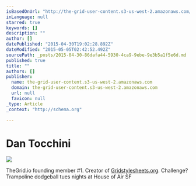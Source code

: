 ```yaml
---
isBasedOnUrl: "http://the-grid-user-content.s3-us-west-2.amazonaws.com/f47d3740-47a8-4bc1-9813-c4a55e643532.png"
inLanguage: null
starred: true
keywords: []
description: ""
author: []
datePublished: "2015-04-30T19:02:28.892Z"
dateModified: "2015-05-05T02:42:52.492Z"
sourcePath: _posts/2015-04-30-86dafa44-5930-4ca9-9ebe-9e3b5a1f5e6d.md
published: true
title: ""
authors: []
publisher:
  name: the-grid-user-content.s3-us-west-2.amazonaws.com
  domain: the-grid-user-content.s3-us-west-2.amazonaws.com
  url: null
  favicon: null
_type: Article
_context: "http://schema.org"

---
```

# Dan Tocchini
![](http://the-grid-user-content.s3-us-west-2.amazonaws.com/52d3d3d1-9f88-4809-92f9-067ddc845589.png)

TheGrid.io founding member \#1\. Creator of [Gridstylesheets.org][0].  Challenge? Trampoline dodgeball tues nights at House of Air SF

[0]: http://gridstylesheets.org/